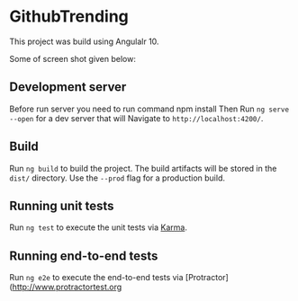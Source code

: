 # GithubTrending

This project was build using Angulalr 10.

Some of screen shot given below:



## Development server

Before run server you need to run command npm install Then
Run `ng serve --open` for a dev server that will Navigate to `http://localhost:4200/`.

## Build

Run `ng build` to build the project. The build artifacts will be stored in the `dist/` directory. Use the `--prod` flag for a production build.

## Running unit tests

Run `ng test` to execute the unit tests via [Karma](https://karma-runner.github.io).

## Running end-to-end tests

Run `ng e2e` to execute the end-to-end tests via [Protractor](http://www.protractortest.org
